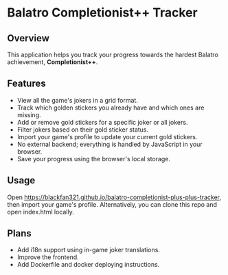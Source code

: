 # Balatro Completionist++ Tracker

## Overview

This application helps you track your progress towards the hardest Balatro achievement, **Completionist++**.


## Features

- View all the game's jokers in a grid format.
- Track which golden stickers you already have and which ones are missing.
- Add or remove gold stickers for a specific joker or all jokers.
- Filter jokers based on their gold sticker status.
- Import your game's profile to update your current gold stickers.
- No external backend; everything is handled by JavaScript in your browser.
- Save your progress using the browser's local storage.



## Usage
Open https://blackfan321.github.io/balatro-completionist-plus-plus-tracker, then import your game's profile. 
Alternatively, you can clone this repo and open index.html locally.


## Plans
- Add i18n support using in-game joker translations.
- Improve the frontend.
- Add Dockerfile and docker deploying instructions.
